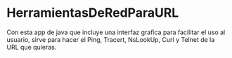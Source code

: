 # HerramientasDeRedParaURL
Con esta app de java que incluye una interfaz grafica para facilitar el uso al usuario, sirve para hacer el Ping, Tracert, NsLookUp, Curl y Telnet de la URL que quieras.
